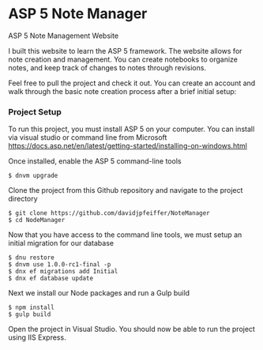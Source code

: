 # ASP 5 Note Manager
ASP 5 Note Management Website

I built this website to learn the ASP 5 framework. The website allows for note creation and management. You can create notebooks to organize notes, and keep track of changes to notes through revisions.

Feel free to pull the project and check it out. You can create an account and walk through the basic note creation process after a brief initial setup:

### Project Setup

To run this project, you must install ASP 5 on your computer. You can install via visual studio or command line from Microsoft https://docs.asp.net/en/latest/getting-started/installing-on-windows.html

Once installed, enable the ASP 5 command-line tools

```
$ dnvm upgrade
```

Clone the project from this Github repository and navigate to the project directory

```
$ git clone https://github.com/davidjpfeiffer/NoteManager
$ cd NodeManager
```

Now that you have access to the command line tools, we must setup an initial migration for our database

```
$ dnu restore
$ dnvm use 1.0.0-rc1-final -p
$ dnx ef migrations add Initial
$ dnx ef database update
```

Next we install our Node packages and run a Gulp build

```
$ npm install
$ gulp build
```

Open the project in Visual Studio. You should now be able to run the project using IIS Express.
